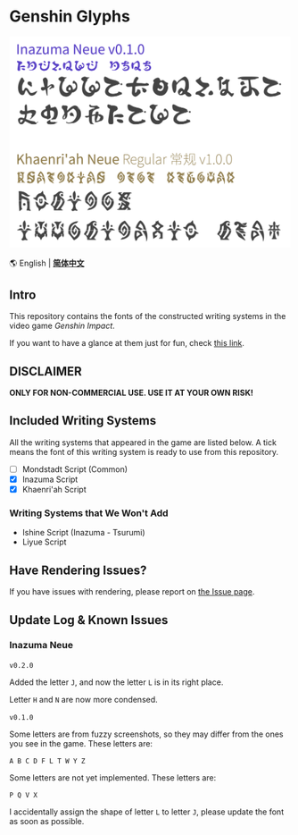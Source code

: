 # Genshin Glyphs

![Image to Font Specimen](specimen.png)

🌎 English | **[简体中文](README.md)**

## Intro

This repository contains the fonts of the constructed writing systems
in the video game *Genshin Impact*. 

If you want to have a glance at them just for fun, check [this link](demo/index.html).

## DISCLAIMER

**ONLY FOR NON-COMMERCIAL USE. USE IT AT YOUR OWN RISK!**

## Included Writing Systems

All the writing systems that appeared in the game are listed below.
A tick means the font of this writing system is ready to use from this repository. 

- [ ] Mondstadt Script (Common)
- [X] Inazuma Script
- [X] Khaenri'ah Script

### Writing Systems that We Won't Add

- Ishine Script (Inazuma - Tsurumi)
- Liyue Script

## Have Rendering Issues?

If you have issues with rendering, please report on [the Issue page](https://github.com/SpeedyOrc-C/Genshin-Glyphs/issues).

## Update Log & Known Issues

### Inazuma Neue

`v0.2.0`

Added the letter `J`, and now the letter `L` is in its right place.

Letter `H` and `N` are now more condensed. 

`v0.1.0`

Some letters are from fuzzy screenshots, so they may differ from
the ones you see in the game. These letters are:

```
A B C D F L T W Y Z
```

Some letters are not yet implemented. These letters are:

```
P Q V X
```

I accidentally assign the shape of letter `L` to letter `J`, please update
the font as soon as possible.
